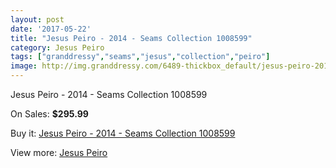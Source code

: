 ```yaml
---
layout: post
date: '2017-05-22'
title: "Jesus Peiro - 2014 - Seams Collection 1008599"
category: Jesus Peiro
tags: ["granddressy","seams","jesus","collection","peiro"]
image: http://img.granddressy.com/6489-thickbox_default/jesus-peiro-2014-seams-collection-1008599.jpg
---
```

Jesus Peiro - 2014 - Seams Collection 1008599

On Sales: **$295.99**
<a href="https://www.granddressy.com/en/jesus-peiro/5782-jesus-peiro-2014-seams-collection-1008599.html"><amp-img layout="responsive" width="600" height="600" src="//img.granddressy.com/6489-thickbox_default/jesus-peiro-2014-seams-collection-1008599.jpg" alt="Jesus Peiro - 2014 - Seams Collection 1008599 0" /></a>

Buy it: [Jesus Peiro - 2014 - Seams Collection 1008599](https://www.granddressy.com/en/jesus-peiro/5782-jesus-peiro-2014-seams-collection-1008599.html "Jesus Peiro - 2014 - Seams Collection 1008599")

View more: [Jesus Peiro](https://www.granddressy.com/en/76-jesus-peiro "Jesus Peiro")